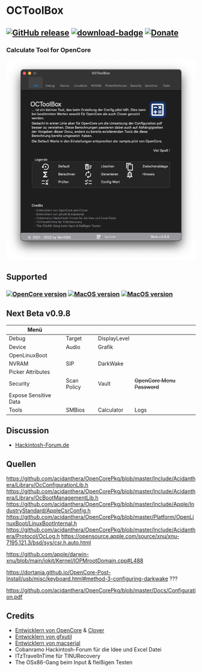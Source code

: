# OCToolBox

[![GitHub release](https://img.shields.io/github/release/webfalter/OCToolBox?include_prereleases=&sort=semver&color=blue)](https://github.com/webfalter/OCToolBox/releases/)
[![download-badge](https://img.shields.io/github/downloads/webfalter/OCToolBox/total.svg?style=flat-square "Download status")](https://github.com/webfalter/OCToolBox/releases/latest "Download status")
[![Donate](https://img.shields.io/badge/-Buy%20me%20a%20coffee-orange.svg)](https://www.paypal.com/paypalme/webfalter)
-----

### Calculate Tool for OpenCore

![](./img/info.png)

## Supported
### [![OpenCore version](https://img.shields.io/badge/OpenCore-0.7.4+-informational.svg)](https://github.com/acidanthera/OpenCorePkg) [![MacOS version](https://img.shields.io/badge/Bigsur-11.6.0+-informational.svg)](https://www.apple.com/macos) [![MacOS version](https://img.shields.io/badge/Monterey-12.0.0+-informational.svg)](https://www.apple.com/macos) 

## Next Beta v0.9.8
| Menü | | | |
| ------------------- | --------------------------------- | --------------------------------- | --------------------------------- |
| Debug |Target |DisplayLevel | | 
| Device |Audio |Grafik | |
| OpenLinuxBoot | | | |
| NVRAM |SIP |DarkWake | |
| Picker Attributes | | | | 
| Security |Scan Policy |Vault | ~~OpenCore Menu Password~~ |
| Expose Sensitive Data |  | | | 
| Tools |SMBios |Calculator |Logs |

## Discussion
- [Hackintosh-Forum.de](https://www.hackintosh-forum.de/forum/thread/54915-octoolbox-problem-und-ideenthread/)

## Quellen
https://github.com/acidanthera/OpenCorePkg/blob/master/Include/Acidanthera/Library/OcConfigurationLib.h
https://github.com/acidanthera/OpenCorePkg/blob/master/Include/Acidanthera/Library/OcBootManagementLib.h
https://github.com/acidanthera/OpenCorePkg/blob/master/Include/Apple/IndustryStandard/AppleCsrConfig.h
https://github.com/acidanthera/OpenCorePkg/blob/master/Platform/OpenLinuxBoot/LinuxBootInternal.h
https://github.com/acidanthera/OpenCorePkg/blob/master/Include/Acidanthera/Protocol/OcLog.h
https://opensource.apple.com/source/xnu/xnu-7195.121.3/bsd/sys/csr.h.auto.html

https://github.com/apple/darwin-xnu/blob/main/iokit/Kernel/IOPMrootDomain.cpp#L488

https://dortania.github.io/OpenCore-Post-Install/usb/misc/keyboard.html#method-3-configuring-darkwake ???

https://github.com/acidanthera/OpenCorePkg/blob/master/Docs/Configuration.pdf


## Credits
* [Entwicklern von OpenCore](https://github.com/acidanthera) & [Clover](https://github.com/CloverHackyColor/CloverBootloader)
* [Entwicklern von gfxutil](https://github.com/acidanthera/gfxutil)
* [Entwicklern von macserial](https://github.com/acidanthera/OpenCorePkg/tree/master/Utilities/macserial)
* Cobanramo Hackintosh-Forum für die Idee und Excel Datei
* ITzTravelInTime für TINURecovery
* The OSx86-Gang beim Input & fleißigen Testen
